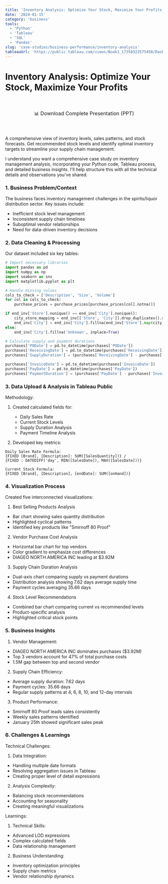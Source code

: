 ```yaml
---
title: 'Inventory Analysis: Optimize Your Stock, Maximize Your Profits'
date: '2024-01-15'
category: 'business'
tools:
  - 'Python'
  - 'Tableau'
  - 'SQL'
  - 'Pandas'
slug: 'case-studies/business-performance/inventory-analysis'
tableauUrl: 'https://public.tableau.com/views/Book1_17358323575450/Dashboard1?:showVizHome=no&:embed=true'
---
```


# Inventory Analysis: Optimize Your Stock, Maximize Your Profits

<div style="text-align: center; margin: 40px 0;">
  <a 
    href="/presentations/inventory-analysis.pptx" 
    style="
      display: inline-block;
      padding: 15px 30px;
      border: 2px solid var(--green);
      border-radius: 4px;
      color: var(--green);
      font-family: var(--font-mono);
      font-size: 16px;
      text-decoration: none;
      transition: all 0.25s cubic-bezier(0.645,0.045,0.355,1);
      background-color: transparent;
    "
    onmouseover="this.style.backgroundColor='var(--green-tint)'"
    onmouseout="this.style.backgroundColor='transparent'"
  >
    📊 Download Complete Presentation (PPT)
  </a>
</div>

A comprehensive view of inventory levels, sales patterns, and stock forecasts. Get recommended stock levels and identify optimal inventory targets to streamline your supply chain management.


I understand you want a comprehensive case study on inventory management analysis, incorporating your Python code, Tableau process, and detailed business insights. I'll help structure this with all the technical details and observations you've shared.

### 1. Business Problem/Context

The business faces inventory management challenges in the spirits/liquor distribution sector. Key issues include:
- Inefficient stock level management
- Inconsistent supply chain timelines
- Suboptimal vendor relationships
- Need for data-driven inventory decisions

### 2. Data Cleaning & Processing

Our dataset included six key tables:
```python
# Import necessary libraries
import pandas as pd
import numpy as np
import seaborn as sns
import matplotlib.pyplot as plt

# Handle missing values
cols_to_check = ['Description', 'Size', 'Volume']
for col in cols_to_check:
    purchase_prices = purchase_prices[purchase_prices[col].notna()]

if end_inv['Store'].nunique() == end_inv['City'].nunique():
    city_store_mapping = end_inv[['Store', 'City']].drop_duplicates().set_index('Store').to_dict()['City']
    end_inv['City'] = end_inv['City'].fillna(end_inv['Store'].map(city_store_mapping))
else:
    end_inv['City'].fillna('Unknown', inplace=True)

# Calculate supply and payment durations
purchases['PODate'] = pd.to_datetime(purchases['PODate'])
purchases['ReceivingDate'] = pd.to_datetime(purchases['ReceivingDate'])
purchases['SupplyDuration'] = (purchases['ReceivingDate'] - purchases['PODate']).dt.days

purchases['InvoiceDate'] = pd.to_datetime(purchases['InvoiceDate'])
purchases['PayDate'] = pd.to_datetime(purchases['PayDate'])
purchases['PaymentDuration'] = (purchases['PayDate'] - purchases['InvoiceDate']).dt.days
```

### 3. Data Upload & Analysis in Tableau Public

Methodology:
1. Created calculated fields for:
   - Daily Sales Rate
   - Current Stock Levels
   - Supply Duration Analysis
   - Payment Timeline Analysis

2. Developed key metrics:
```
Daily Sales Rate Formula:
{FIXED [Brand], [Description]: SUM([SalesQuantity])} / 
{FIXED : DATEDIFF('day', MIN([SalesDate]), MAX([SalesDate]))}

Current Stock Formula:
{FIXED [Brand], [Description], [endDate]: SUM([onHand])}
```

### 4. Visualization Process

Created five interconnected visualizations:

1. Best Selling Products Analysis
- Bar chart showing sales quantity distribution
- Highlighted cyclical patterns
- Identified key products like "Smirnoff 80 Proof"

2. Vendor Purchase Cost Analysis
- Horizontal bar chart for top vendors
- Color gradient to emphasize cost differences
- DIAGEO NORTH AMERICA INC leading at $3.92M

3. Supply Chain Duration Analysis
- Dual-axis chart comparing supply vs payment durations
- Distribution analysis showing 7.62 days average supply time
- Payment cycles averaging 35.66 days

4. Stock Level Recommendations
- Combined bar chart comparing current vs recommended levels
- Product-specific analysis
- Highlighted critical stock points

### 5. Business Insights

1. Vendor Management:
- DIAGEO NORTH AMERICA INC dominates purchases ($3.92M)
- Top 3 vendors account for 47% of total purchase costs
- 1.5M gap between top and second vendor

2. Supply Chain Efficiency:
- Average supply duration: 7.62 days
- Payment cycles: 35.66 days
- Regular supply patterns at 4, 6, 8, 10, and 12-day intervals

3. Product Performance:
- Smirnoff 80 Proof leads sales consistently
- Weekly sales patterns identified
- January 25th showed significant sales peak

### 6. Challenges & Learnings

Technical Challenges:
1. Data Integration:
- Handling multiple date formats
- Resolving aggregation issues in Tableau
- Creating proper level of detail expressions

2. Analysis Complexity:
- Balancing stock recommendations
- Accounting for seasonality
- Creating meaningful visualizations

Learnings:
1. Technical Skills:
- Advanced LOD expressions
- Complex calculated fields
- Data relationship management

2. Business Understanding:
- Inventory optimization principles
- Supply chain metrics
- Vendor relationship dynamics
